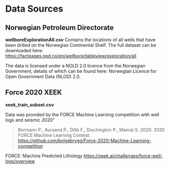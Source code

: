 # Data Sources

## Norwegian Petroleum Directorate

**wellboreExplorationAll.csv**
Contains the locations of all wells that have been drilled on the Norwegian Continental Shelf. The full dataset can be downloaded here: https://factpages.npd.no/en/wellbore/tableview/exploration/all

The data is licensed under a NOLD 2.0 licence from the Norwegian Government, details of which can be found here: Norwegian Licence for Open Government Data (NLOD) 2.0.


## Force 2020 XEEK

**xeek_train_subset.csv**

Data was provided by the FORCE Machine Learning competition with well logs and seismic 2020”

> Bormann P., Aursand P., Dilib F., Dischington P., Manral S. 2020. 2020 FORCE Machine Learning Contest. https://github.com/bolgebrygg/Force-2020-Machine-Learning-competition

FORCE: Machine Predicted Lithology https://xeek.ai/challenges/force-well-logs/overview